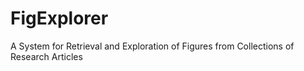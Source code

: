 # FigExplorer
A System for Retrieval and Exploration of Figures from Collections of Research Articles
